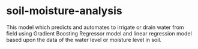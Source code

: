 # soil-moisture-analysis
This model which predicts and automates to irrigate or drain water from field using Gradient Boosting Regressor model and linear regression model based upon the data of the water level or moisture level in soil.
